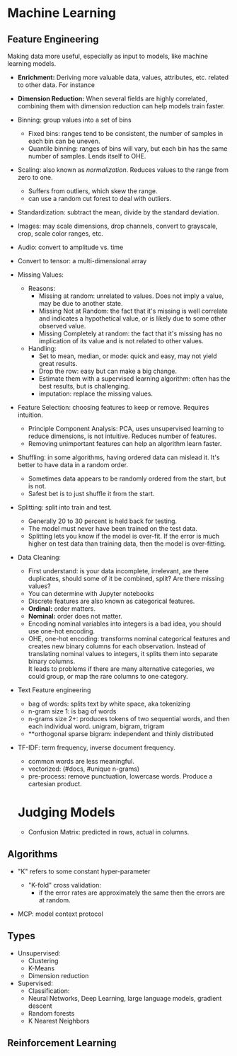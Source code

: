 
# Machine Learning

## Feature Engineering

Making data more useful, especially as input to models, like machine learning models.

- **Enrichment:** Deriving more valuable data, values, attributes, etc. related to other data.  For instance
- **Dimension Reduction:** When several fields are highly correlated, combining them with dimension reduction can help models train faster.
- Binning: group values into a set of bins
    - Fixed bins: ranges tend to be consistent, the number of samples in each bin can be uneven.
    - Quantile binning: ranges of bins will vary, but each bin has the same number of samples.  Lends itself to OHE.
- Scaling: also known as _normalization_.  Reduces values to the range from zero to one.
    - Suffers from outliers, which skew the range.
    - can use a random cut forest to deal with outliers.
- Standardization: subtract the mean, divide by the standard deviation.
- Images: may scale dimensions, drop channels, convert to grayscale, crop, scale color ranges, etc.
- Audio: convert to amplitude vs. time
- Convert to tensor: a multi-dimensional array
- Missing Values:
    - Reasons:
        - Missing at random: unrelated to values.  Does not imply a value, may be due to another state.
        - Missing Not at Random: the fact that it's missing is well correlate and indicates a hypothetical value, 
          or is likely due to some other observed value.
        - Missing Completely at random: the fact that it's missing has no implication of its value and is not related to other values.
    - Handling:
        - Set to mean, median, or mode: quick and easy, may not yield great results.
        - Drop the row: easy but can make a big change.
        - Estimate them with a supervised learning algorithm: often has the best results, but is challenging.
        - imputation: replace the missing values.
- Feature Selection: choosing features to keep or remove.  Requires intuition.
    - Principle Component Analysis: PCA, uses unsupervised learning to reduce dimensions, is not intuitive.   Reduces number of features.
    - Removing unimportant features can help an algorithm learn faster.
- Shuffling: in some algorithms, having ordered data can mislead it.  It's better to have data in a random order.
    - Sometimes data appears to be randomly ordered from the start, but is not.
    - Safest bet is to just shuffle it from the start.
- Splitting: split into train and test.
    - Generally 20 to 30 percent is held back for testing.
    - The model must never have been trained on the test data.
    - Splitting lets you know if the model is over-fit.  If the error is much higher on test data than training data, then the 
      model is over-fitting.
- Data Cleaning:
    - First understand: is your data incomplete, irrelevant, are there duplicates, should some of it be combined, split?
      Are there missing values?
    - You can determine with Jupyter notebooks
    - Discrete features are also known as categorical features.
    - **Ordinal:** order matters.
    - **Nominal:** order does not matter.
    - Encoding nominal variables into integers is a bad idea, you should use one-hot encoding.
    - OHE, one-hot encoding: transforms nominal categorical features and creates new binary columns for each observation. 
      Instead of translating nominal values to integers, it splits them into separate binary columns.  
      It leads to problems if there are many alternative categories, we could group, or map the rare columns to one category.
- Text Feature engineering
    - bag of words: splits text by white space, aka tokenizing
    - n-gram size 1: is bag of words
    - n-grams size 2+: produces tokens of two sequential words, and then each individual word.  unigram, bigram, trigram
    - **orthogonal sparse bigram: independent and thinly distributed
- TF-IDF: term frequency, inverse document frequency.
    - common words are less meaningful.
    - vectorized: (#docs, #unique n-grams)
    - pre-process: remove punctuation, lowercase words.  Produce a cartesian product.

  # Judging Models

  - Confusion Matrix: predicted in rows, actual in columns.




## Algorithms

- "K" refers to some constant hyper-parameter
    - "K-fold" cross validation: 
        - if the error rates are approximately the same then the errors are at random.


- MCP: model context protocol

## Types

- Unsupervised:
  - Clustering
  - K-Means
  - Dimension reduction
- Supervised:
  - Classification:
  - Neural Networks, Deep Learning, large language models, gradient descent
  - Random forests
  - K Nearest Neighbors

## Reinforcement Learning

